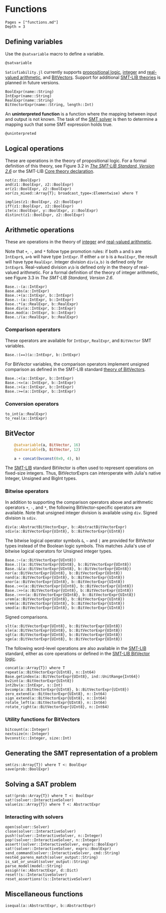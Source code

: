 # Functions
```@contents
Pages = ["functions.md"]
Depth = 3
```

## Defining variables
Use the `@satvariable` macro to define a variable.
```@docs
@satvariable
```
`Satisfiability.jl` currently supports [propositional logic](https://avigad.github.io/lamr/propositional_logic.html), [integer](https://smt-lib.org/theories-Ints.shtml) and [real-valued arithmetic](https://smt-lib.org/theories-Reals.shtml), and [BitVectors](https://smt-lib.org/theories-FixedSizeBitVectors.shtml). Support for additional [SMT-LIB theories](https://smt-lib.org/theories.shtml) is planned in future versions.
```@docs
BoolExpr(name::String)
IntExpr(name::String)
RealExpr(name::String)
BitVectorExpr(name::String, length::Int)
```

An **uninterpreted function** is a function where the mapping between input and output is not known. The task of the [SMT solver](https://avigad.github.io/lamr/using_smt_solvers.html) is then to determine a mapping such that some SMT expression holds true.
```@docs
@uninterpreted
```


## Logical operations
These are operations in the theory of propositional logic. For a formal definition of this theory, see Figure 3.2 in [*The SMT-LIB Standard, Version 2.6*](https://smtlib.cs.uiowa.edu/standard.shtml) or the SMT-LIB [Core theory declaration](http://smtlib.cs.uiowa.edu/theories.shtml).
```@docs
not(z::BoolExpr)
and(z1::BoolExpr, z2::BoolExpr)
or(z1::BoolExpr, z2::BoolExpr)
xor(zs_mixed::Array{T}; broadcast_type=:Elementwise) where T

implies(z1::BoolExpr, z2::BoolExpr)
iff(z1::BoolExpr, z2::BoolExpr)
ite(x::BoolExpr, y::BoolExpr, z::BoolExpr)
distinct(z1::BoolExpr, z2::BoolExpr)
```

## Arithmetic operations
These are operations in the theory of [integer](https://smt-lib.org/theories-Ints.shtml) and [real-valued arithmetic](https://smt-lib.org/theories-Reals.shtml).

Note that `+`, `-`, and `*` follow type promotion rules: if both `a` and `b` are `IntExpr`s, `a+b` will have type `IntExpr`. If either `a` or `b` is a `RealExpr`, the result will have type `RealExpr`. Integer division `div(a,b)` is defined only for `IntExpr`s. Real-valued division `a\b` is defined only in the theory of real-valued arithmetic.
For a formal definition of the theory of integer arithmetic, see Figure 3.3 in *The SMT-LIB Standard, Version 2.6*.

```@docs
Base.:-(a::IntExpr)
Base.abs(a::IntExpr)
Base.:+(a::IntExpr, b::IntExpr)
Base.:-(a::IntExpr, b::IntExpr)
Base.:*(a::RealExpr, b::RealExpr)
Base.div(a::IntExpr, b::IntExpr)
Base.mod(a::IntExpr, b::IntExpr)
Base.:/(a::RealExpr, b::RealExpr)
```

### Comparison operators
These operators are available for `IntExpr`, `RealExpr`, and `BitVector` SMT variables.
```@docs
Base.:(==)(a::IntExpr, b::IntExpr)
```
For BitVector variables, the comparison operators implement unsigned comparison as defined in the SMT-LIB standard [theory of BitVectors](http://smtlib.cs.uiowa.edu/theories.shtml).

```@docs
Base.:<(a::IntExpr, b::IntExpr)
Base.:<=(a::IntExpr, b::IntExpr)
Base.:>(a::IntExpr, b::IntExpr)
Base.:>=(a::IntExpr, b::IntExpr)
```

### Conversion operators
```@docs
to_int(a::RealExpr)
to_real(a::IntExpr)
```

## BitVector
```julia
    @satvariable(a, BitVector, 16)
    @satvariable(b, BitVector, 12)

    a + concat(bvconst(0x0, 4), b)
```
The [SMT-LIB](https://smt-lib.org/language.shtml) standard BitVector is often used to represent operations on fixed-size integers. Thus, BitVectorExprs can interoperate with Julia's native Integer, Unsigned and BigInt types.

### Bitwise operators
In addition to supporting the comparison operators above and arithmetic operators `+`, `-`, and `*`, the following BitVector-specific operators are available.
Note that unsigned integer division is available using `div`. Signed division is `sdiv`.
```@docs
div(a::AbstractBitVectorExpr, b::AbstractBitVectorExpr)
sdiv(a::BitVectorExpr{UInt8}, b::BitVectorExpr{UInt8})
```

The bitwise logical operator symbols `&`, `~` and `|` are provided for BitVector types instead of the Boolean logic symbols. This matches Julia's use of bitwise logical operators for Unsigned integer types.

```@docs
Base.:~(a::BitVectorExpr{UInt8})
Base.:|(a::BitVectorExpr{UInt8}, b::BitVectorExpr{UInt8})
Base.:&(a::BitVectorExpr{UInt8}, b::BitVectorExpr{UInt8})
nor(a::BitVectorExpr{UInt8}, b::BitVectorExpr{UInt8})
nand(a::BitVectorExpr{UInt8}, b::BitVectorExpr{UInt8})
xnor(a::BitVectorExpr{UInt8}, b::BitVectorExpr{UInt8})
Base.:<<(a::BitVectorExpr{UInt8}, b::BitVectorExpr{UInt8})
Base.:>>(a::BitVectorExpr{UInt8}, b::BitVectorExpr{UInt8})
Base.:>>>(a::BitVectorExpr{UInt8}, b::BitVectorExpr{UInt8})
urem(a::BitVectorExpr{UInt8}, b::BitVectorExpr{UInt8})
srem(a::BitVectorExpr{UInt8}, b::BitVectorExpr{UInt8})
smod(a::BitVectorExpr{UInt8}, b::BitVectorExpr{UInt8})
```
Signed comparisons.
```@docs
slt(a::BitVectorExpr{UInt8}, b::BitVectorExpr{UInt8})
sle(a::BitVectorExpr{UInt8}, b::BitVectorExpr{UInt8})
sgt(a::BitVectorExpr{UInt8}, b::BitVectorExpr{UInt8})
sge(a::BitVectorExpr{UInt8}, b::BitVectorExpr{UInt8})
```

The following word-level operations are also available in the [SMT-LIB](https://smt-lib.org/language.shtml) standard, either as core operations or defined in the [SMT-LIB BitVector logic](https://smtlib.cs.uiowa.edu/logics-all.shtml#QF_BV).
```@docs
concat(a::Array{T}) where T
repeat(a::BitVectorExpr{UInt8}, n::Int64)
Base.getindex(a::BitVectorExpr{UInt8}, ind::UnitRange{Int64})
bv2int(a::BitVectorExpr{UInt8})
int2bv(a::IntExpr, s::Int)
bvcomp(a::BitVectorExpr{UInt8}, b::BitVectorExpr{UInt8})
zero_extend(a::BitVectorExpr{UInt8}, n::Int64)
sign_extend(a::BitVectorExpr{UInt8}, n::Int64)
rotate_left(a::BitVectorExpr{UInt8}, n::Int64)
rotate_right(a::BitVectorExpr{UInt8}, n::Int64)
```

### Utility functions for BitVectors
```@docs
bitcount(a::Integer)
nextsize(n::Integer)
bvconst(c::Integer, size::Int)
```

## Generating the SMT representation of a problem

```@docs
smt(zs::Array{T}) where T <: BoolExpr
save(prob::BoolExpr)
```
## Solving a SAT problem

```@docs
sat!(prob::Array{T}) where T <: BoolExpr
sat!(solver::InteractiveSolver)
value(zs::Array{T}) where T <: AbstractExpr
```

### Interacting with solvers
```@docs
open(solver::Solver)
close(solver::InteractiveSolver)
push!(solver::InteractiveSolver, n::Integer)
pop!(solver::InteractiveSolver, n::Integer)
assert!(solver::InteractiveSolver, exprs::BoolExpr)
sat!(solver::InteractiveSolver, exprs::BoolExpr)
send_command(solver::InteractiveSolver, cmd::String)
nested_parens_match(solver_output::String)
is_sat_or_unsat(solver_output::String)
parse_model(model::String)
assign!(e::AbstractExpr, d::Dict)
reset!(s::InteractiveSolver)
reset_assertions!(s::InteractiveSolver)
```

## Miscellaneous functions
```@docs
isequal(a::AbstractExpr, b::AbstractExpr)
```
